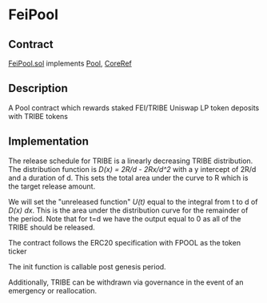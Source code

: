 # FeiPool

## Contract

[FeiPool.sol](https://github.com/fei-protocol/fei-protocol-core/blob/master/contracts/pool/FeiPool.sol) implements [Pool](https://github.com/fei-protocol/fei-protocol-core/wiki/Pool), [CoreRef](https://github.com/fei-protocol/fei-protocol-core/wiki/CoreRef)

## Description

A Pool contract which rewards staked FEI/TRIBE Uniswap LP token deposits with TRIBE tokens

## Implementation

The release schedule for TRIBE is a linearly decreasing TRIBE distribution. The distribution function is _D\(x\) = 2R/d - 2Rx/d^2_ with a y intercept of 2R/d and a duration of d. This sets the total area under the curve to R which is the target release amount.

We will set the "unreleased function" _U\(t\)_ equal to the integral from t to d of _D\(x\) dx_. This is the area under the distribution curve for the remainder of the period. Note that for t=d we have the output equal to 0 as all of the TRIBE should be released.

The contract follows the ERC20 specification with FPOOL as the token ticker

The init function is callable post genesis period.

Additionally, TRIBE can be withdrawn via governance in the event of an emergency or reallocation.

